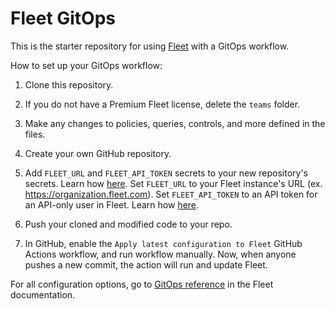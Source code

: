 # Fleet GitOps

This is the starter repository for using [Fleet](https://fleetdm.com) with a GitOps workflow.

How to set up your GitOps workflow:

1. Clone this repository.

2. If you do not have a Premium Fleet license, delete the `teams` folder.

3. Make any changes to policies, queries, controls, and more defined in the files.

4. Create your own GitHub repository.

5. Add `FLEET_URL` and `FLEET_API_TOKEN` secrets to your new repository's secrets. Learn how [here](https://docs.github.com/en/actions/security-guides/using-secrets-in-github-actions#creating-secrets-for-a-repository). Set `FLEET_URL` to your Fleet instance's URL (ex. https://organization.fleet.com). Set `FLEET_API_TOKEN` to an API token for an API-only user in Fleet. Learn how [here](https://fleetdm.com/docs/using-fleet/fleetctl-cli#create-api-only-user).

6. Push your cloned and modified code to your repo.

7. In GitHub, enable the `Apply latest configuration to Fleet` GitHub Actions workflow, and run workflow manually. Now, when anyone pushes a new commit, the action will run and update Fleet.

For all configuration options, go to [GitOps reference](https://fleetdm.com/docs/using-fleet/gitops) in the Fleet documentation.
